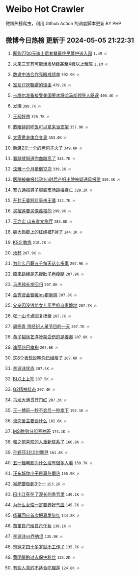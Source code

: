 # Weibo Hot Crawler 



微博热榜爬虫，利用 Github Action 的调度脚本更新 BY PHP 


## 微博今日热榜 更新于 2024-05-05 21:22:31 
1. [网购7700元迪士尼套餐最终民警护送入园](https://s.weibo.com/weibo?q=%23%E7%BD%91%E8%B4%AD7700%E5%85%83%E8%BF%AA%E5%A3%AB%E5%B0%BC%E5%A5%97%E9%A4%90%E6%9C%80%E7%BB%88%E6%B0%91%E8%AD%A6%E6%8A%A4%E9%80%81%E5%85%A5%E5%9B%AD%23&t=31&band_rank=1&Refer=top) `1.4M 🔥` 

1. [未来三天有可能爆发M级甚至X级以上耀斑](https://s.weibo.com/weibo?q=%23%E6%9C%AA%E6%9D%A5%E4%B8%89%E5%A4%A9%E6%9C%89%E5%8F%AF%E8%83%BD%E7%88%86%E5%8F%91M%E7%BA%A7%E7%94%9A%E8%87%B3X%E7%BA%A7%E4%BB%A5%E4%B8%8A%E8%80%80%E6%96%91%23&t=31&band_rank=2&Refer=top) `1.1M 🔥` 

1. [数说中法合作亮眼成绩单](https://s.weibo.com/weibo?q=%23%E6%95%B0%E8%AF%B4%E4%B8%AD%E6%B3%95%E5%90%88%E4%BD%9C%E4%BA%AE%E7%9C%BC%E6%88%90%E7%BB%A9%E5%8D%95%23&t=31&band_rank=3&Refer=top) `592.9K 🔥` 

1. [室友讨厌甄嬛的理由](https://s.weibo.com/weibo?q=%23%E5%AE%A4%E5%8F%8B%E8%AE%A8%E5%8E%8C%E7%94%84%E5%AC%9B%E7%9A%84%E7%90%86%E7%94%B1%23&t=31&band_rank=4&Refer=top) `479.2K 🔥` 

1. [卡塔尔准备接受美国要求将哈马斯领导人驱逐](https://s.weibo.com/weibo?q=%23%E5%8D%A1%E5%A1%94%E5%B0%94%E5%87%86%E5%A4%87%E6%8E%A5%E5%8F%97%E7%BE%8E%E5%9B%BD%E8%A6%81%E6%B1%82%E5%B0%86%E5%93%88%E9%A9%AC%E6%96%AF%E9%A2%86%E5%AF%BC%E4%BA%BA%E9%A9%B1%E9%80%90%23&t=31&band_rank=5&Refer=top) `400.4K 🔥` 

1. [发烧](https://s.weibo.com/weibo?q=%E5%8F%91%E7%83%A7&t=31&band_rank=6&Refer=top) `390.7K 🔥` 

1. [王昶好帅](https://s.weibo.com/weibo?q=%E7%8E%8B%E6%98%B6%E5%A5%BD%E5%B8%85&t=31&band_rank=7&Refer=top) `376.7K 🔥` 

1. [戴眼镜的吃饭可以拿来当支架](https://s.weibo.com/weibo?q=%23%E6%88%B4%E7%9C%BC%E9%95%9C%E7%9A%84%E5%90%83%E9%A5%AD%E5%8F%AF%E4%BB%A5%E6%8B%BF%E6%9D%A5%E5%BD%93%E6%94%AF%E6%9E%B6%23&t=31&band_rank=8&Refer=top) `357.9K 🔥` 

1. [太疲惫身体会变臭](https://s.weibo.com/weibo?q=%23%E5%A4%AA%E7%96%B2%E6%83%AB%E8%BA%AB%E4%BD%93%E4%BC%9A%E5%8F%98%E8%87%AD%23&t=31&band_rank=9&Refer=top) `353.0K 🔥` 

1. [新疆2元一个的烤包子火了](https://s.weibo.com/weibo?q=%23%E6%96%B0%E7%96%862%E5%85%83%E4%B8%80%E4%B8%AA%E7%9A%84%E7%83%A4%E5%8C%85%E5%AD%90%E7%81%AB%E4%BA%86%23&t=31&band_rank=10&Refer=top) `349.6K 🔥` 

1. [看腿就知道你血糖高了](https://s.weibo.com/weibo?q=%23%E7%9C%8B%E8%85%BF%E5%B0%B1%E7%9F%A5%E9%81%93%E4%BD%A0%E8%A1%80%E7%B3%96%E9%AB%98%E4%BA%86%23&t=31&band_rank=11&Refer=top) `341.7K 🔥` 

1. [泫雅一个月晕倒12次](https://s.weibo.com/weibo?q=%23%E6%B3%AB%E9%9B%85%E4%B8%80%E4%B8%AA%E6%9C%88%E6%99%95%E5%80%9212%E6%AC%A1%23&t=31&band_rank=12&Refer=top) `339.2K 🔥` 

1. [医院被举报代孕1小时后产妇出院被疑通风报信](https://s.weibo.com/weibo?q=%23%E5%8C%BB%E9%99%A2%E8%A2%AB%E4%B8%BE%E6%8A%A5%E4%BB%A3%E5%AD%951%E5%B0%8F%E6%97%B6%E5%90%8E%E4%BA%A7%E5%A6%87%E5%87%BA%E9%99%A2%E8%A2%AB%E7%96%91%E9%80%9A%E9%A3%8E%E6%8A%A5%E4%BF%A1%23&t=31&band_rank=13&Refer=top) `330.3K 🔥` 

1. [警方通报男子服装市场跳楼身亡](https://s.weibo.com/weibo?q=%23%E8%AD%A6%E6%96%B9%E9%80%9A%E6%8A%A5%E7%94%B7%E5%AD%90%E6%9C%8D%E8%A3%85%E5%B8%82%E5%9C%BA%E8%B7%B3%E6%A5%BC%E8%BA%AB%E4%BA%A1%23&t=31&band_rank=14&Refer=top) `328.2K 🔥` 

1. [开封王婆怒怼亳州王婆](https://s.weibo.com/weibo?q=%23%E5%BC%80%E5%B0%81%E7%8E%8B%E5%A9%86%E6%80%92%E6%80%BC%E4%BA%B3%E5%B7%9E%E7%8E%8B%E5%A9%86%23&t=31&band_rank=15&Refer=top) `312.7K 🔥` 

1. [买榴莲要买像荔枝的](https://s.weibo.com/weibo?q=%23%E4%B9%B0%E6%A6%B4%E8%8E%B2%E8%A6%81%E4%B9%B0%E5%83%8F%E8%8D%94%E6%9E%9D%E7%9A%84%23&t=31&band_rank=16&Refer=top) `299.9K 🔥` 

1. [王力宏 山东省文旅厅](https://s.weibo.com/weibo?q=%E7%8E%8B%E5%8A%9B%E5%AE%8F%20%E5%B1%B1%E4%B8%9C%E7%9C%81%E6%96%87%E6%97%85%E5%8E%85&t=31&band_rank=17&Refer=top) `283.8K 🔥` 

1. [魏大勋脚上的红绳被P掉了](https://s.weibo.com/weibo?q=%23%E9%AD%8F%E5%A4%A7%E5%8B%8B%E8%84%9A%E4%B8%8A%E7%9A%84%E7%BA%A2%E7%BB%B3%E8%A2%ABP%E6%8E%89%E4%BA%86%23&t=31&band_rank=18&Refer=top) `244.1K 🔥` 

1. [KSG 教练](https://s.weibo.com/weibo?q=KSG%20%E6%95%99%E7%BB%83&t=31&band_rank=19&Refer=top) `218.7K 🔥` 

1. [汤杯](https://s.weibo.com/weibo?q=%E6%B1%A4%E6%9D%AF&t=31&band_rank=20&Refer=top) `207.9K 🔥` 

1. [为什么月薪五千每天这么多事](https://s.weibo.com/weibo?q=%23%E4%B8%BA%E4%BB%80%E4%B9%88%E6%9C%88%E8%96%AA%E4%BA%94%E5%8D%83%E6%AF%8F%E5%A4%A9%E8%BF%99%E4%B9%88%E5%A4%9A%E4%BA%8B%23&t=31&band_rank=21&Refer=top) `207.9K 🔥` 

1. [原来跳绳是先瘦肚子再瘦腿](https://s.weibo.com/weibo?q=%E5%8E%9F%E6%9D%A5%E8%B7%B3%E7%BB%B3%E6%98%AF%E5%85%88%E7%98%A6%E8%82%9A%E5%AD%90%E5%86%8D%E7%98%A6%E8%85%BF&t=31&band_rank=22&Refer=top) `207.9K 🔥` 

1. [马思纯长发回归](https://s.weibo.com/weibo?q=%23%E9%A9%AC%E6%80%9D%E7%BA%AF%E9%95%BF%E5%8F%91%E5%9B%9E%E5%BD%92%23&t=31&band_rank=23&Refer=top) `207.8K 🔥` 

1. [金秀贤金智媛ins更新照](https://s.weibo.com/weibo?q=%23%E9%87%91%E7%A7%80%E8%B4%A4%E9%87%91%E6%99%BA%E5%AA%9Bins%E6%9B%B4%E6%96%B0%E7%85%A7%23&t=31&band_rank=24&Refer=top) `207.8K 🔥` 

1. [父亲因没钱给女儿买手机自责跪地](https://s.weibo.com/weibo?q=%23%E7%88%B6%E4%BA%B2%E5%9B%A0%E6%B2%A1%E9%92%B1%E7%BB%99%E5%A5%B3%E5%84%BF%E4%B9%B0%E6%89%8B%E6%9C%BA%E8%87%AA%E8%B4%A3%E8%B7%AA%E5%9C%B0%23&t=31&band_rank=25&Refer=top) `207.7K 🔥` 

1. [张一山卡点回复杨紫](https://s.weibo.com/weibo?q=%23%E5%BC%A0%E4%B8%80%E5%B1%B1%E5%8D%A1%E7%82%B9%E5%9B%9E%E5%A4%8D%E6%9D%A8%E7%B4%AB%23&t=31&band_rank=26&Refer=top) `207.7K 🔥` 

1. [周扬青 带经纪人录节目的一天](https://s.weibo.com/weibo?q=%E5%91%A8%E6%89%AC%E9%9D%92%20%E5%B8%A6%E7%BB%8F%E7%BA%AA%E4%BA%BA%E5%BD%95%E8%8A%82%E7%9B%AE%E7%9A%84%E4%B8%80%E5%A4%A9&t=31&band_rank=27&Refer=top) `207.7K 🔥` 

1. [黄子韬徐艺洋吵架受伤的是姜潮](https://s.weibo.com/weibo?q=%23%E9%BB%84%E5%AD%90%E9%9F%AC%E5%BE%90%E8%89%BA%E6%B4%8B%E5%90%B5%E6%9E%B6%E5%8F%97%E4%BC%A4%E7%9A%84%E6%98%AF%E5%A7%9C%E6%BD%AE%23&t=31&band_rank=28&Refer=top) `207.6K 🔥` 

1. [迪丽热巴旗袍](https://s.weibo.com/weibo?q=%E8%BF%AA%E4%B8%BD%E7%83%AD%E5%B7%B4%E6%97%97%E8%A2%8D&t=31&band_rank=29&Refer=top) `207.6K 🔥` 

1. [这8个表现说明你已经瘦了](https://s.weibo.com/weibo?q=%23%E8%BF%998%E4%B8%AA%E8%A1%A8%E7%8E%B0%E8%AF%B4%E6%98%8E%E4%BD%A0%E5%B7%B2%E7%BB%8F%E7%98%A6%E4%BA%86%23&t=31&band_rank=30&Refer=top) `207.6K 🔥` 

1. [李诗沣状态](https://s.weibo.com/weibo?q=%E6%9D%8E%E8%AF%97%E6%B2%A3%E7%8A%B6%E6%80%81&t=31&band_rank=31&Refer=top) `207.5K 🔥` 

1. [BLG上上签](https://s.weibo.com/weibo?q=%23BLG%E4%B8%8A%E4%B8%8A%E7%AD%BE%23&t=31&band_rank=32&Refer=top) `207.5K 🔥` 

1. [G2精神状态](https://s.weibo.com/weibo?q=%23G2%E7%B2%BE%E7%A5%9E%E7%8A%B6%E6%80%81%23&t=31&band_rank=33&Refer=top) `207.4K 🔥` 

1. [马龙大满贯开门红](https://s.weibo.com/weibo?q=%23%E9%A9%AC%E9%BE%99%E5%A4%A7%E6%BB%A1%E8%B4%AF%E5%BC%80%E9%97%A8%E7%BA%A2%23&t=31&band_rank=34&Refer=top) `207.3K 🔥` 

1. [王一博前一秒不会后一秒拿下](https://s.weibo.com/weibo?q=%23%E7%8E%8B%E4%B8%80%E5%8D%9A%E5%89%8D%E4%B8%80%E7%A7%92%E4%B8%8D%E4%BC%9A%E5%90%8E%E4%B8%80%E7%A7%92%E6%8B%BF%E4%B8%8B%23&t=31&band_rank=35&Refer=top) `193.1K 🔥` 

1. [谈恋爱主要谈什么](https://s.weibo.com/weibo?q=%E8%B0%88%E6%81%8B%E7%88%B1%E4%B8%BB%E8%A6%81%E8%B0%88%E4%BB%80%E4%B9%88&t=31&band_rank=36&Refer=top) `182.6K 🔥` 

1. [MSI胜败分组赛抽签](https://s.weibo.com/weibo?q=%23MSI%E8%83%9C%E8%B4%A5%E5%88%86%E7%BB%84%E8%B5%9B%E6%8A%BD%E7%AD%BE%23&t=31&band_rank=37&Refer=top) `174.1K 🔥` 

1. [和之前喜欢的人重新联系了](https://s.weibo.com/weibo?q=%E5%92%8C%E4%B9%8B%E5%89%8D%E5%96%9C%E6%AC%A2%E7%9A%84%E4%BA%BA%E9%87%8D%E6%96%B0%E8%81%94%E7%B3%BB%E4%BA%86&t=31&band_rank=38&Refer=top) `166.8K 🔥` 

1. [孙颖莎3比0刘馨尹](https://s.weibo.com/weibo?q=%23%E5%AD%99%E9%A2%96%E8%8E%8E3%E6%AF%940%E5%88%98%E9%A6%A8%E5%B0%B9%23&t=31&band_rank=39&Refer=top) `161.4K 🔥` 

1. [五一档电影为什么没有很多人看](https://s.weibo.com/weibo?q=%23%E4%BA%94%E4%B8%80%E6%A1%A3%E7%94%B5%E5%BD%B1%E4%B8%BA%E4%BB%80%E4%B9%88%E6%B2%A1%E6%9C%89%E5%BE%88%E5%A4%9A%E4%BA%BA%E7%9C%8B%23&t=31&band_rank=40&Refer=top) `159.7K 🔥` 

1. [汪东城你小子是真热假热](https://s.weibo.com/weibo?q=%23%E6%B1%AA%E4%B8%9C%E5%9F%8E%E4%BD%A0%E5%B0%8F%E5%AD%90%E6%98%AF%E7%9C%9F%E7%83%AD%E5%81%87%E7%83%AD%23&t=31&band_rank=41&Refer=top) `155.9K 🔥` 

1. [减肥要做到3个一](https://s.weibo.com/weibo?q=%23%E5%87%8F%E8%82%A5%E8%A6%81%E5%81%9A%E5%88%B03%E4%B8%AA%E4%B8%80%23&t=31&band_rank=42&Refer=top) `153.2K 🔥` 

1. [田小江死在了漫长的季节里](https://s.weibo.com/weibo?q=%E7%94%B0%E5%B0%8F%E6%B1%9F%E6%AD%BB%E5%9C%A8%E4%BA%86%E6%BC%AB%E9%95%BF%E7%9A%84%E5%AD%A3%E8%8A%82%E9%87%8C&t=31&band_rank=43&Refer=top) `149.1K 🔥` 

1. [为什么女性一定要养好气血](https://s.weibo.com/weibo?q=%23%E4%B8%BA%E4%BB%80%E4%B9%88%E5%A5%B3%E6%80%A7%E4%B8%80%E5%AE%9A%E8%A6%81%E5%85%BB%E5%A5%BD%E6%B0%94%E8%A1%80%23&t=31&band_rank=44&Refer=top) `145.7K 🔥` 

1. [杨幂回应首次把真发染红](https://s.weibo.com/weibo?q=%23%E6%9D%A8%E5%B9%82%E5%9B%9E%E5%BA%94%E9%A6%96%E6%AC%A1%E6%8A%8A%E7%9C%9F%E5%8F%91%E6%9F%93%E7%BA%A2%23&t=31&band_rank=45&Refer=top) `144.2K 🔥` 

1. [苗苗自己给自己化妆](https://s.weibo.com/weibo?q=%23%E8%8B%97%E8%8B%97%E8%87%AA%E5%B7%B1%E7%BB%99%E8%87%AA%E5%B7%B1%E5%8C%96%E5%A6%86%23&t=31&band_rank=46&Refer=top) `138.1K 🔥` 

1. [李诗沣vs乔纳坦](https://s.weibo.com/weibo?q=%E6%9D%8E%E8%AF%97%E6%B2%A3vs%E4%B9%94%E7%BA%B3%E5%9D%A6&t=31&band_rank=47&Refer=top) `135.9K 🔥` 

1. [爸爸才四十多岁就不工作了](https://s.weibo.com/weibo?q=%23%E7%88%B8%E7%88%B8%E6%89%8D%E5%9B%9B%E5%8D%81%E5%A4%9A%E5%B2%81%E5%B0%B1%E4%B8%8D%E5%B7%A5%E4%BD%9C%E4%BA%86%23&t=31&band_rank=48&Refer=top) `135.7K 🔥` 

1. [黄明昊跑过去保护粉丝](https://s.weibo.com/weibo?q=%23%E9%BB%84%E6%98%8E%E6%98%8A%E8%B7%91%E8%BF%87%E5%8E%BB%E4%BF%9D%E6%8A%A4%E7%B2%89%E4%B8%9D%23&t=31&band_rank=49&Refer=top) `135.2K 🔥` 

1. [有些人真的不适合吃榴莲](https://s.weibo.com/weibo?q=%23%E6%9C%89%E4%BA%9B%E4%BA%BA%E7%9C%9F%E7%9A%84%E4%B8%8D%E9%80%82%E5%90%88%E5%90%83%E6%A6%B4%E8%8E%B2%23&t=31&band_rank=50&Refer=top) `124.8K 🔥` 

